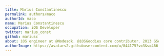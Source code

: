```yaml
---
title: Marius Constantinescu
permalink: authors/maco
authorId: maco
name: Marius Constantinescu
occupation: iOS Developer
twitter: marius_const
github: mariusc
about: iOS engineer at @Nodesdk. @iOSGoodies core contributor. 2013 GSoC'er. @DTU_compute alumnus
authorImage: https://avatars2.githubusercontent.com/u/844175?v=3&s=466
---
```


